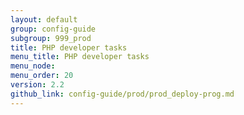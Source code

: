 ```yaml
---
layout: default
group: config-guide
subgroup: 999_prod
title: PHP developer tasks
menu_title: PHP developer tasks
menu_node: 
menu_order: 20
version: 2.2
github_link: config-guide/prod/prod_deploy-prog.md
---
```


